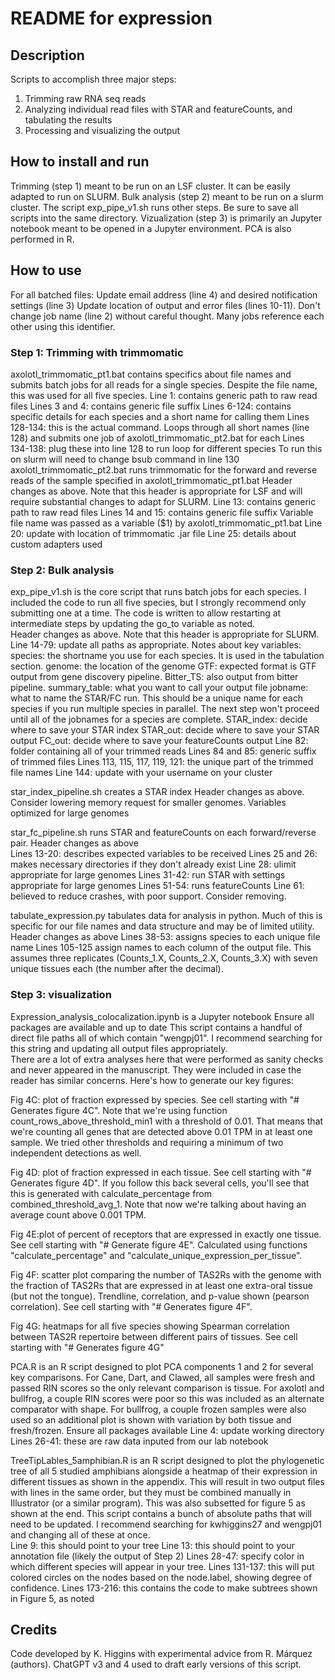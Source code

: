 # README for expression

## Description
Scripts to accomplish three major steps:
1) Trimming raw RNA seq reads
2) Analyzing individual read files with STAR and featureCounts, and tabulating the results
3) Processing and visualizing the output

## How to install and run
Trimming (step 1) meant to be run on an LSF cluster.  It can be easily adapted to run on SLURM.
Bulk analysis (step 2) meant to be run on a slurm cluster.  The script exp_pipe_v1.sh runs other steps.  Be sure to save all scripts into the same directory.
Vizualization (step 3) is primarily an Jupyter notebook meant to be opened in a Jupyter environment.  PCA is also performed in R.

## How to use
For all batched files:
  Update email address (line 4) and desired notification settings (line 3)
  Update location of output and error files (lines 10-11).
  Don't change job name (line 2) without careful thought.  Many jobs reference each other using this identifier.

### Step 1: Trimming with trimmomatic
axolotl_trimmomatic_pt1.bat contains specifics about file names and submits batch jobs for all reads for a single species.  Despite the file name, this was used for all five species.
  Line 1: contains generic path to raw read files
  Lines 3 and 4: contains generic file suffix
  Lines 6-124: contains specific details for each species and a short name for calling them
  Lines 128-134: this is the actual command.  Loops through all short names (line 128) and submits one job of axolotl_trimmomatic_pt2.bat for each
  Lines 134-138: plug these into line 128 to run loop for different species
  To run this on slurm will need to change bsub command in line 130
axolotl_trimmomatic_pt2.bat runs trimmomatic for the forward and reverse reads of the sample specified in axolotl_trimmomatic_pt1.bat
  Header changes as above.  Note that this header is appropriate for LSF and will require substantial changes to adapt for SLURM.
  Line 13: contains generic path to raw read files
  Lines 14 and 15: contains generic file suffix
  Variable file name was passed as a variable ($1) by axolotl_trimmomatic_pt1.bat
  Line 20: update with location of trimmomatic .jar file
  Line 25: details about custom adapters used

### Step 2: Bulk analysis
exp_pipe_v1.sh is the core script that runs batch jobs for each species.  I included the code to run all five species, but I strongly recommend only submitting one at a time.  The code is written to allow restarting at intermediate steps by updating the go_to variable as noted.  
  Header changes as above.  Note that this header is appropriate for SLURM.
  Line 14-79: update all paths as appropriate.  Notes about key variables:
    species: the shortname you use for each species.  It is used in the tabulation section.
    genome: the location of the genome
    GTF: expected format is GTF output from gene discovery pipeline.
    Bitter_TS: also output from bitter pipeline.
    summary_table: what you want to call your output file
    jobname: what to name the STAR/FC run.  This should be a unique name for each species if you run multiple species in parallel.  The next step won't proceed until all of the jobnames for a species are complete.
    STAR_index: decide where to save your STAR index
    STAR_out: decide where to save your STAR output
    FC_out: decide where to save your featureCounts output
  Line 82: folder containing all of your trimmed reads
  Lines 84 and 85: generic suffix of trimmed files
  Lines 113, 115, 117, 119, 121: the unique part of the trimmed file names
  Line 144: update with your username on your cluster

star_index_pipeline.sh creates a STAR index
  Header changes as above.  Consider lowering memory request for smaller genomes.
  Variables optimized for large genomes

star_fc_pipeline.sh runs STAR and featureCounts on each forward/reverse pair.
  Header changes as above  
  Lines 13-20: describes expected variables to be received
  Lines 25 and 26: makes necessary directories if they don't already exist
  Line 28: ulimit appropriate for large genomes
  Lines 31-42: run STAR with settings appropriate for large genomes
  Lines 51-54: runs featureCounts
  Line 61: believed to reduce crashes, with poor support.  Consider removing.

tabulate_expression.py tabulates data for analysis in python.  Much of this is specific for our file names and data structure and may be of limited utility.
  Header changes as above
  Lines 38-53: assigns species to each unique file name
  Lines 105-125 assign names to each column of the output file.  This assumes three replicates (Counts_1.X, Counts_2.X, Counts_3.X) with seven unique tissues each (the number after the decimal).

### Step 3: visualization
Expression_analysis_colocalization.ipynb is a Jupyter notebook
  Ensure all packages are available and up to date
  This script contains a handful of direct file paths all of which contain "wengpj01".  I recommend searching for this string and updating all output files appropriately.  
  There are a lot of extra analyses here that were performed as sanity checks and never appeared in the manuscript.  They were included in case the reader has similar concerns.  Here's how to generate our key figures:

  Fig 4C: plot of fraction expressed by species.  See cell starting with "# Generates figure 4C".  Note that we're using function count_rows_above_threshold_min1 with a threshold of 0.01.  That means that we're counting all genes that are detected above 0.01 TPM in at least one sample.  We tried other thresholds and requiring a minimum of two independent detections as well.

  Fig 4D: plot of fraction expressed in each tissue.  See cell starting with "# Generates figure 4D".  If you follow this back several cells, you'll see that this is generated with calculate_percentage from combined_threshold_avg_1.  Note that now we're talking about having an average count above 0.001 TPM.  

  Fig 4E:plot of percent of receptors that are expressed in exactly one tissue. See cell starting with "# Generate figure 4E".  Calculated using functions "calculate_percentage" and "calculate_unique_expression_per_tissue".

  Fig 4F: scatter plot comparing the number of TAS2Rs with the genome with the fraction of TAS2Rs that are expressed in at least one extra-oral tissue (but not the tongue).  Trendline, correlation, and p-value shown (pearson correlation).  See cell starting with "# Generates figure 4F".  

  Fig 4G: heatmaps for all five species showing Spearman correlation between TAS2R repertoire between different pairs of tissues.   See cell starting with "# Generates figure 4G"



PCA.R is an R script designed to plot PCA components 1 and 2 for several key comparisons.  For Cane, Dart, and Clawed, all samples were fresh and passed RIN scores so the only relevant comparison is tissue.  For axolotl and bullfrog, a couple RIN scores were poor so this was included as an alternate comparator with shape.  For bullfrog, a couple frozen samples were also used so an additional plot is shown with variation by both tissue and fresh/frozen.
  Ensure all packages available
  Line 4: update working directory
  Lines 26-41: these are raw data inputed from our lab notebook

TreeTipLables_5amphibian.R is an R script designed to plot the phylogenetic tree of all 5 studied amphibians alongside a heatmap of their expression in different tissues as shown in the appendix.  This will result in two output files with lines in the same order, but they must be combined manually in Illustrator (or a similar program).  This was also subsetted for figure 5 as shown at the end.
  This script contains a bunch of absolute paths that will need to be updated.  I recommend searching for kwhiggins27 and wengpj01 and changing all of these at once.  
  Line 9: this should point to your tree
  Line 13: this should point to your annotation file (likely the output of Step 2)
  Lines 28-47: specify color in which different species will appear in your tree.
  Lines 131-137: this will put colored circles on the nodes based on the node.label, showing degree of confidence.
  Lines 173-216: this contains the code to make subtrees shown in Figure 5, as noted

## Credits
Code developed by K. Higgins with experimental advice from R. Márquez (authors).  ChatGPT v3 and 4 used to draft early versions of this script.
